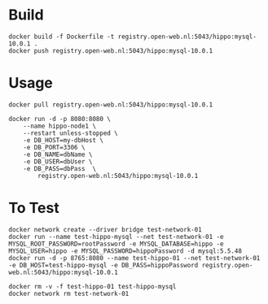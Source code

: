# Build

    docker build -f Dockerfile -t registry.open-web.nl:5043/hippo:mysql-10.0.1 .
	docker push registry.open-web.nl:5043/hippo:mysql-10.0.1

# Usage

    docker pull registry.open-web.nl:5043/hippo:mysql-10.0.1
    
    docker run -d -p 8080:8080 \
        --name hippo-node1 \
        --restart unless-stopped \
        -e DB_HOST=my-dbHost \
        -e DB_PORT=3306 \
        -e DB_NAME=dbName \
        -e DB_USER=dbUser \
        -e DB_PASS=dbPass  \
            registry.open-web.nl:5043/hippo:mysql-10.0.1
    
# To Test

    docker network create --driver bridge test-network-01
    docker run --name test-hippo-mysql --net test-network-01 -e MYSQL_ROOT_PASSWORD=rootPassword -e MYSQL_DATABASE=hippo -e MYSQL_USER=hippo -e MYSQL_PASSWORD=hippoPassword -d mysql:5.5.48
    docker run -d -p 8765:8080 --name test-hippo-01 --net test-network-01 -e DB_HOST=test-hippo-mysql -e DB_PASS=hippoPassword registry.open-web.nl:5043/hippo:mysql-10.0.1

    docker rm -v -f test-hippo-01 test-hippo-mysql
    docker network rm test-network-01